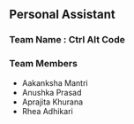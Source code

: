 ## Personal Assistant

### Team Name : Ctrl Alt Code

### Team Members

- Aakanksha Mantri
- Anushka Prasad
- Aprajita Khurana
- Rhea Adhikari
